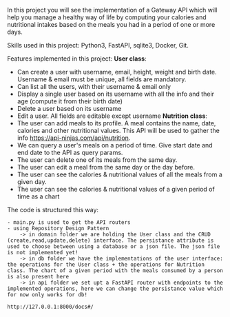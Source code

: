 In this project you will see the implementation of a Gateway API which will help you manage a healthy way of life by computing your calories and nutritional intakes based on the meals you had in a period of one or more days.

Skills used in this project: Python3, FastAPI, sqlite3, Docker, Git.

Features implemented in this project:
**User class**:
* Can create a user with username, email, height, weight and birth date. Username & email must be unique, all fields are mandatory.
* Can list all the users, with their username & email only
* Display a single user based on its username with all the info and their age (compute it from their birth date)
* Delete a user based on its username
* Edit a user. All fields are editable except username
**Nutrition class**:
* The user can add meals to its profile. A meal contains the name, date, calories and other nutritional values. This API will be used to gather the info https://api-ninjas.com/api/nutrition.
* We can query a user's meals on a period of time. Give start date and end date to the API as query params.
* The user can delete one of its meals from the same day.
* The user can edit a meal from the same day or the day before.
* The user can see the calories & nutritional values of all the meals from a given day.
* The user can see the calories & nutritional values of a given period of time as a chart

The code is structured this way:

    - main.py is used to get the API routers
    - using Repository Design Pattern
        -> in domain folder we are holding the User class and the CRUD (create,read,update,delete) interface. The persistance attribute is used to choose between using a database or a json file. The json file is not implemented yet!
        -> in db folder we have the implementations of the user interface: the operations for the User class + the operations for Nutrition class. The chart of a given period with the meals consumed by a person is also present here
        -> in api folder we set upt a FastAPI router with endpoints to the implemented operations, here we can change the persistance value which for now only works for db!

    http://127.0.0.1:8000/docs#/
